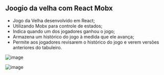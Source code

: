 ## Joogio da velha com React Mobx

- Jogo da Velha desenvolvido em React;
- Utilizando Mobx para controle de estados;
- Indica quando um dos jogadores ganhou o jogo;
- Armazena um histórico do jogo à medida que ele avança;
- Permite aos jogadores revisarem o histórico do jogo e verem versões anteriores do tabuleiro.

![image](https://user-images.githubusercontent.com/48361825/211060061-284669ee-b02f-4944-8a75-4e1d45f921af.png)

![image](https://user-images.githubusercontent.com/48361825/211060123-d9e83797-cc35-40e5-85cc-fa6aebfeaecb.png)
